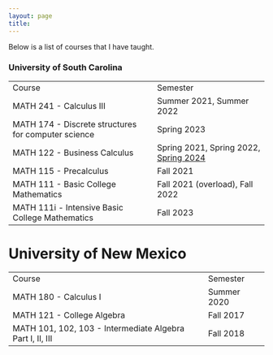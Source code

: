 ```yaml
---
layout: page
title: 
---
```


Below is a list of courses that I have taught. 

### University of South Carolina
<table>
<tr>
<td> Course </td> <td> Semester </td>
</tr>
  
<tr>
<td> MATH 241 - Calculus III </td> <td> Summer 2021, Summer 2022 </td>
</tr>

<tr>
<td> MATH 174 - Discrete structures for computer science </td> <td> Spring 2023 </td>
</tr>

<tr>
<td> MATH 122 - Business Calculus </td> <td> Spring 2021, Spring 2022, <a href='https://www.lankp.github.io/teaching/USCMATH122S24/USCMATH122S24.html'>Spring 2024</a> </td>
</tr>

<tr>
<td> MATH 115 - Precalculus </td> <td> Fall 2021 </td>
</tr>

<tr>
<td> MATH 111 - Basic College Mathematics </td> <td> Fall 2021 (overload), Fall 2022 </td>
</tr>

<tr>
<td> MATH 111i - Intensive Basic College Mathematics </td> <td> Fall 2023 </td>
</tr>

</table>


# University of New Mexico
<table>
<tr>
<td> Course </td> <td> Semester </td>
</tr>
  
<tr>
<td> MATH 180 - Calculus I </td> <td> Summer 2020 </td>
</tr>

<tr>
<td> MATH 121 - College Algebra </td> <td> Fall 2017 </td>
</tr>

<tr>
<td> MATH 101, 102, 103 - Intermediate Algebra Part I, II, III </td> <td>  Fall 2018 </td>
</tr>
</table>

